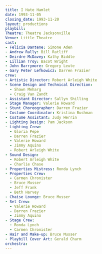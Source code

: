 ```yaml
---
title: I Hate Hamlet
date: 1993-11-05
closing_date: 1993-11-20
layout: productions
playbill:
Theatre: Theatre Jacksonville
Venue: Little Theatre
cast:
- Felicia Dantene: Simone Aden
- Andrew Rally: Bill Ratliff
- Deirdre McDavey: Kathy Biddle
- Lillian Troy: Bacot Wright
- John Barrymore: Gregory Leute
- Gary Peter Lefkowicz: Darren Frazier
crew:
- Artistic Director: Robert Arleigh White
- Scene Design and Technical Direction:
  - Shawn Meharg
  - Craig Van Zandt
- Assistant Director: Sallyn Shilling
- Stage Manager: Valerie Howard
- Stunt Choreographer: Darren Frazier
- Costume Coordinator: Kristina Bushman
- Costume Assistant: Judy Herrin
- Lighting Design: Pam Jackson
- Lighting Crew:
  - Gloria Pepe
  - Darren Frazier
  - Valerie Howard
  - Jimmy Aquino
  - Robert Arleigh White
- Sound Design:
  - Robert Arleigh White
  - Charlie Chase
- Properties Mistress: Ronda Lynch
- Properties Crew:
  - Carmen Chronister
  - Bruce Musser
  - Jeff Frank
  - Beth Harvey
- Chaise Lounge: Bruce Musser
- Set Crew:
  - Valerie Howard
  - Darren Frazier
  - Jimmy Aquino
- Stage Crew:
  - Ronda Lynch
  - Carmen Chronister
- Hair and Make-up: Bruce Musser
- Playbill Cover Art: Gerald Charm
orchestra:
---
```


